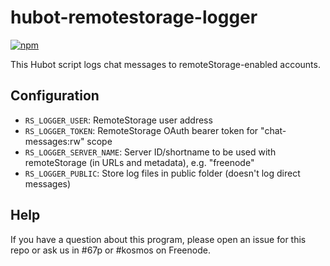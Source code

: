 # hubot-remotestorage-logger

[![npm](https://img.shields.io/npm/v/hubot-remotestorage-logger.svg)](https://www.npmjs.com/package/hubot-remotestorage-logger)

This Hubot script logs chat messages to remoteStorage-enabled accounts.

## Configuration

* `RS_LOGGER_USER`: RemoteStorage user address
* `RS_LOGGER_TOKEN`: RemoteStorage OAuth bearer token for "chat-messages:rw" scope
* `RS_LOGGER_SERVER_NAME`: Server ID/shortname to be used with remoteStorage (in URLs and metadata), e.g. "freenode"
* `RS_LOGGER_PUBLIC`: Store log files in public folder (doesn't log direct messages)

## Help

If you have a question about this program, please open an issue for this repo
or ask us in #67p or #kosmos on Freenode.
